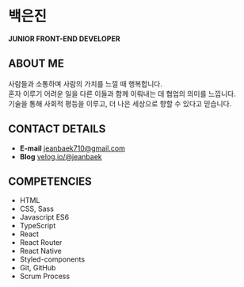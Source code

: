 # 백은진
**JUNIOR FRONT-END DEVELOPER**

## ABOUT ME
사람들과 소통하며 사람의 가치를 느낄 때 행복합니다. <br />
혼자 이루기 어려운 일을 다른 이들과 함께 이뤄내는 데 협업의 의미를 느낍니다. <br />
기술을 통해 사회적 평등을 이루고, 더 나은 세상으로 향할 수 있다고 믿습니다. 

## CONTACT DETAILS
* **E-mail** jeanbaek710@gmail.com
* **Blog** [velog.io/@jeanbaek](https://velog.io/@jeanbaek)

## COMPETENCIES

* HTML
* CSS, Sass 
* Javascript ES6 
* TypeScript
* React
* React Router
* React Native
* Styled-components
* Git, GitHub
* Scrum Process
